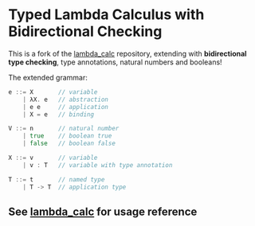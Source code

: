 # Typed Lambda Calculus with Bidirectional Checking

This is a fork of the [lambda_calc](https://github.com/WilliamRagstad/lambda_calc) repository, extending with **bidirectional type checking**, type annotations, natural numbers and booleans!

The extended grammar:

```go
e ::= X       // variable
    | λX. e   // abstraction
    | e e     // application
    | X = e   // binding

V ::= n       // natural number
	| true    // boolean true
	| false   // boolean false

X ::= v       // variable
    | v : T   // variable with type annotation

T ::= t       // named type
	| T -> T  // application type
```

## See [lambda_calc](https://github.com/WilliamRagstad/lambda_calc) for usage reference
